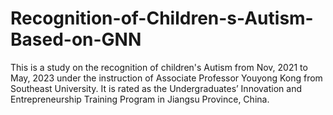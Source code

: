 # Recognition-of-Children-s-Autism-Based-on-GNN
This is a study on the recognition of children's Autism from Nov, 2021 to May, 2023 under the instruction of Associate Professor Youyong Kong from Southeast University. It is rated as the Undergraduates’ Innovation and Entrepreneurship Training Program in Jiangsu Province, China.
